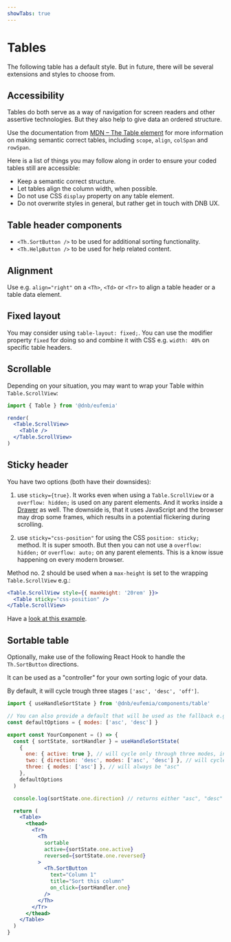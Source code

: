 ```yaml
---
showTabs: true
---
```


# Tables

The following table has a default style. But in future, there will be several extensions and styles to choose from.

## Accessibility

Tables do both serve as a way of navigation for screen readers and other assertive technologies. But they also help to give data an ordered structure.

Use the documentation from [MDN – The Table element](https://developer.mozilla.org/en-US/docs/Web/HTML/Element/table) for more information on making semantic correct tables, including `scope`, `align`, `colSpan` and `rowSpan`.

Here is a list of things you may follow along in order to ensure your coded tables still are accessible:

- Keep a semantic correct structure.
- Let tables align the column width, when possible.
- Do not use CSS `display` property on any table element.
- Do not overwrite styles in general, but rather get in touch with DNB UX.

## Table header components

- `<Th.SortButton />` to be used for additional sorting functionality.
- `<Th.HelpButton />` to be used for help related content.

## Alignment

Use e.g. `align="right"` on a `<Th>`, `<Td>` or `<Tr>` to align a table header or a table data element.

## Fixed layout

You may consider using `table-layout: fixed;`. You can use the modifier property `fixed` for doing so and combine it with CSS e.g. `width: 40%` on specific table headers.

## Scrollable

Depending on your situation, you may want to wrap your Table within `Table.ScrollView`:

```jsx
import { Table } from '@dnb/eufemia'

render(
  <Table.ScrollView>
    <Table />
  </Table.ScrollView>
)
```

## Sticky header

You have two options (both have their downsides):

1. use `sticky={true}`. It works even when using a `Table.ScrollView` or a `overflow: hidden;` is used on any parent elements. And it works inside a [Drawer](/uilib/components/drawer) as well. The downside is, that it uses JavaScript and the browser may drop some frames, which results in a potential flickering during scrolling.

2. use `sticky="css-position"` for using the CSS `position: sticky;` method. It is super smooth. But then you can not use a `overflow: hidden;` or `overflow: auto;` on any parent elements. This is a know issue happening on every modern browser.

Method no. 2 should be used when a `max-height` is set to the wrapping `Table.ScrollView` e.g.:

```jsx
<Table.ScrollView style={{ maxHeight: '20rem' }}>
  <Table sticky="css-position" />
</Table.ScrollView>
```

Have a [look at this example](/uilib/components/table/demos/#table-with-a-max-height).

## Sortable table

Optionally, make use of the following React Hook to handle the `Th.SortButton` directions.

It can be used as a "controller" for your own sorting logic of your data.

By default, it will cycle trough three stages `['asc', 'desc', 'off']`.

```jsx
import { useHandleSortState } from '@dnb/eufemia/components/table'

// You can also provide a default that will be used as the fallback e.g.
const defaultOptions = { modes: ['asc', 'desc'] }

export const YourComponent = () => {
  const { sortState, sortHandler } = useHandleSortState(
    {
      one: { active: true }, // will cycle only through three modes, including "off"
      two: { direction: 'desc', modes: ['asc', 'desc'] }, // will cycle only through "asc" or "desc"
      three: { modes: ['asc'] }, // will always be "asc"
    },
    defaultOptions
  )

  console.log(sortState.one.direction) // returns either "asc", "desc" or "off"

  return (
    <Table>
      <thead>
        <Tr>
          <Th
            sortable
            active={sortState.one.active}
            reversed={sortState.one.reversed}
          >
            <Th.SortButton
              text="Column 1"
              title="Sort this column"
              on_click={sortHandler.one}
            />
          </Th>
        </Tr>
      </thead>
    </Table>
  )
}
```
